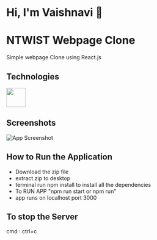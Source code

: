 # Hi, I'm Vaishnavi 👋

# NTWIST Webpage Clone
Simple webpage Clone using React.js 


## Technologies

<img width="50px" src="https://ik.imagekit.io/ybyfbcvb8/science.png?updatedAt=1692968478464"/>


## Screenshots

![App Screenshot](https://github.com/vaishnaviuppala/vaishnavi_uppala_ntwist/assets/143928981/21acbcd7-fd7e-434a-a1d8-5c8a70294c49)



## How to Run the Application

- Download the zip file 
- extract zip to desktop
- terminal run npm install to install all the dependencies
- To RUN APP "npm run start or npm run"
- app runs on localhost port 3000
  
## To stop the Server
cmd : ctrl+c
